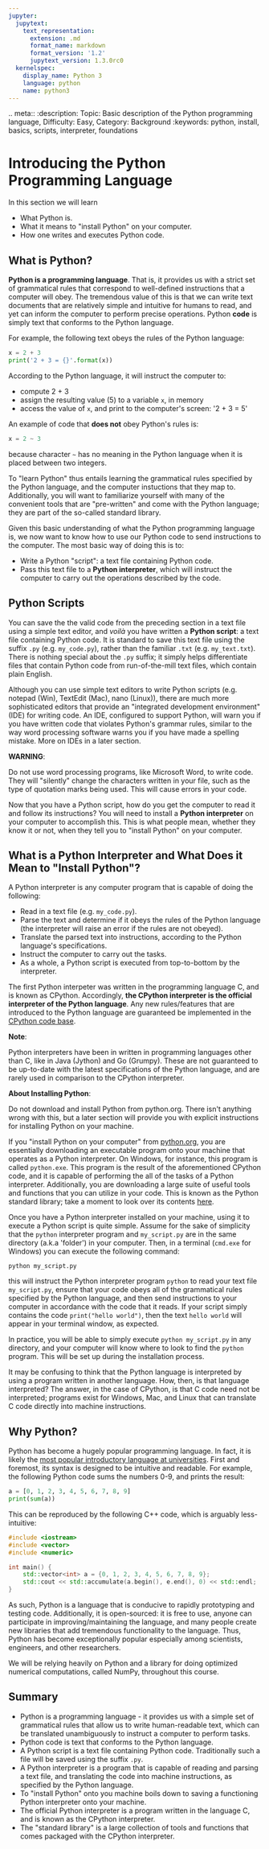 ```yaml
---
jupyter:
  jupytext:
    text_representation:
      extension: .md
      format_name: markdown
      format_version: '1.2'
      jupytext_version: 1.3.0rc0
  kernelspec:
    display_name: Python 3
    language: python
    name: python3
---
```


<!-- #raw {"raw_mimetype": "text/restructuredtext"} -->
.. meta::
   :description: Topic: Basic description of the Python programming language, Difficulty: Easy, Category: Background
   :keywords: python, install, basics, scripts, interpreter, foundations
<!-- #endraw -->

<!-- #region -->
# Introducing the Python Programming Language

In this section we will learn

 - What Python is.
 - What it means to "install Python" on your computer.
 - How one writes and executes Python code.

## What is Python?
**Python is a programming language**. That is, it provides us with a strict set of grammatical rules that correspond to well-defined instructions that a computer will obey. The tremendous value of this is that we can write text documents that are relatively simple and intuitive for humans to read, and yet can inform the computer to perform precise operations. Python **code** is simply text that conforms to the Python language.

For example, the following text obeys the rules of the Python language:

```python
x = 2 + 3
print('2 + 3 = {}'.format(x))
```

According to the Python language, it will instruct the computer to:

 - compute 2 + 3
 - assign the resulting value (5) to a variable `x`, in memory
 - access the value of `x`, and print to the computer's screen: '2 + 3 = 5'

<!-- #endregion -->

<!-- #region -->
An example of code that **does not** obey Python's rules is:

```python
x = 2 ~ 3
```
because character `~` has no meaning in the Python language when it is placed between two integers.

To "learn Python" thus entails learning the grammatical rules specified by the Python language, and the computer instuctions that they map to. Additionally, you will want to familiarize yourself with many of the convenient tools that are "pre-written" and come with the Python language; they are part of the so-called standard library.

Given this basic understanding of what the Python programming language is, we now want to know how to use our Python code to send instructions to the computer. The most basic way of doing this is to:

 - Write a Python "script": a text file containing Python code.
 - Pass this text file to a **Python interpreter**, which will instruct the computer to carry out the operations described by the code.

<!-- #endregion -->

## Python Scripts
You can save the the valid code from the preceding section in a text file using a simple text editor, and *voilà* you have written a **Python script**: a text file containing Python code. It is standard to save this text file using the suffix `.py` (e.g. `my_code.py`), rather than the familiar `.txt` (e.g. `my_text.txt`). There is nothing special about the `.py` suffix; it simply helps differentiate files that contain Python code from run-of-the-mill text files, which contain plain English.

Although you can use simple text editors to write Python scripts (e.g. notepad (Win), TextEdit (Mac), nano (Linux)), there are much more sophisticated editors that provide an "integrated development environment" (IDE) for writing code. An IDE, configured to support Python, will warn you if you have written code that violates Python's grammar rules, similar to the way word processing software warns you if you have made a spelling mistake. More on IDEs in a later section. 

<div class="alert alert-warning">

**WARNING**: 

Do not use word processing programs, like Microsoft Word, to write code. They will "silently" change the characters written in your file, such as the type of quotation marks being used. This will cause errors in your code. 
</div>

Now that you have a Python script, how do you get the computer to read it and follow its instructions? You will need to install a **Python interpreter** on your computer to accomplish this. This is what people mean, whether they know it or not, when they tell you to "install Python" on your computer.

<!-- #region -->
## What is a Python Interpreter and What Does it Mean to "Install Python"?

A Python interpreter is any computer program that is capable of doing the following:

 - Read in a text file (e.g. `my_code.py`).
 - Parse the text and determine if it obeys the rules of the Python language (the interpreter will raise an error if the rules are not obeyed).
 - Translate the parsed text into instructions, according to the Python language's specifications.
 - Instruct the computer to carry out the tasks.
 - As a whole, a Python script is executed from top-to-bottom by the interpreter.

The first Python interpeter was written in the programming language C, and is known as CPython. Accordingly, **the CPython interpreter is the official interpreter of the Python language**. Any new rules/features that are introduced to the Python language are guaranteed be implemented in the [CPython code base](https://github.com/python/cpython).

<div class="alert alert-warning">

**Note**: 

Python interpreters have been in written in programming languages other than C, like in Java (Jython) and Go (Grumpy). These are not guaranteed to be up-to-date with the latest specifications of the Python language, and are rarely used in comparison to the CPython interpreter.
</div>

<div class="alert alert-warning">

**About Installing Python**: 

Do not download and install Python from python.org. There isn't anything wrong with this, but a later section will provide you with explicit instructions for installing Python on your machine. 

</div>

If you "install Python on your computer" from [python.org](https://www.python.org/downloads/release/python-363/), you are essentially downloading an executable program onto your machine that operates as a Python interpreter. On Windows, for instance, this program is called `python.exe`. This program is the result of the aforementioned CPython code, and it is capable of performing the all of the tasks of a Python interpreter. Additionally, you are downloading a large suite of useful tools and functions that you can utilize in your code. This is known as the Python standard library; take a moment to look over its contents [here](https://docs.python.org/3/library/index.html#the-python-standard-library). 

Once you have a Python interpreter installed on your machine, using it to execute a Python script is quite simple. Assume for the sake of simplicity that the `python` interpreter program and `my_script.py` are in the same directory (a.k.a 'folder') in your computer. Then, in a terminal (`cmd.exe` for Windows) you can execute the following command:

```shell
python my_script.py
```

this will instruct the Python interpreter program `python` to read your text file `my_script.py`, ensure that your code obeys all of the grammatical rules specified by the Python language, and then send instructions to your computer in accordance with the code that it reads. If your script simply contains the code `print("hello world")`, then the text `hello world` will appear in your terminal window, as expected.

In practice, you will be able to simply execute `python my_script.py` in any directory, and your computer will know where to look to find the `python` program. This will be set up during the installation process.

It may be confusing to think that the Python language is interpreted by using a program written in another language. How, then, is that language interpreted? The answer, in the case of CPython, is that C code need not be interpreted; programs exist for Windows, Mac, and Linux that can translate C code directly into machine instructions. 
<!-- #endregion -->

<!-- #region -->
## Why Python?

Python has become a hugely popular programming language. In fact, it is likely the [most popular introductory language at universities](https://cacm.acm.org/blogs/blog-cacm/176450-python-is-now-the-most-popular-introductory-teaching-language-at-top-u-s-universities/fulltext). First and foremost, its syntax is designed to be intuitive and readable. For example, the following Python code sums the numbers 0-9, and prints the result:
```python
a = [0, 1, 2, 3, 4, 5, 6, 7, 8, 9]
print(sum(a))
```

This can be reproduced by the following C++ code, which is arguably less-intuitive:
```cpp
#include <iostream>
#include <vector>
#include <numeric>

int main() {
    std::vector<int> a = {0, 1, 2, 3, 4, 5, 6, 7, 8, 9};
    std::cout << std::accumulate(a.begin(), e.end(), 0) << std::endl;
}
```

As such, Python is a language that is conducive to rapidly prototyping and testing code. Additionally, it is open-sourced: it is free to use, anyone can participate in improving/maintaining the language, and many people create new libraries that add tremendous functionality to the language. Thus, Python has become exceptionally popular especially among scientists, engineers, and other researchers.

We will be relying heavily on Python and a library for doing optimized numerical computations, called NumPy, throughout this course.
<!-- #endregion -->

## Summary

- Python is a programming language - it provides us with a simple set of grammatical rules that allow us to write human-readable text, which can be translated unambiguously to instruct a computer to perform tasks.
- Python code is text that conforms to the Python language.
- A Python script is a text file containing Python code. Traditionally such a file will be saved using the suffix `.py`.
- A Python interpreter is a program that is capable of reading and parsing a text file, and translating the code into machine instructions, as specified by the Python language.
- To "install Python" onto you machine boils down to saving a functioning Python interpreter onto your machine.
- The official Python interpreter is a program written in the language C, and is known as the CPython interpreter.
- The "standard library" is a large collection of tools and functions that comes packaged with the CPython interpreter.
